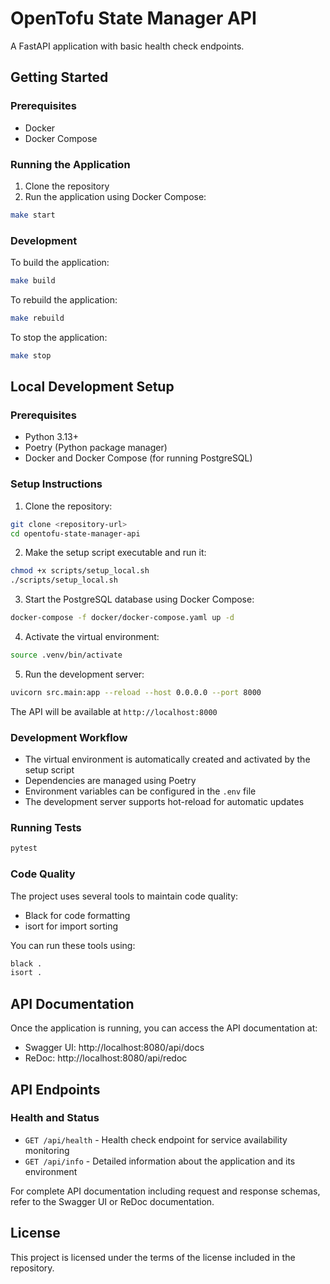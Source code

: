 # OpenTofu State Manager API

A FastAPI application with basic health check endpoints.

## Getting Started

### Prerequisites

- Docker
- Docker Compose

### Running the Application

1. Clone the repository
2. Run the application using Docker Compose:

```bash
make start
```

### Development

To build the application:

```bash
make build
```

To rebuild the application:

```bash
make rebuild
```

To stop the application:

```bash
make stop
```

## Local Development Setup

### Prerequisites
- Python 3.13+
- Poetry (Python package manager)
- Docker and Docker Compose (for running PostgreSQL)

### Setup Instructions

1. Clone the repository:
```bash
git clone <repository-url>
cd opentofu-state-manager-api
```

2. Make the setup script executable and run it:
```bash
chmod +x scripts/setup_local.sh
./scripts/setup_local.sh
```

3. Start the PostgreSQL database using Docker Compose:
```bash
docker-compose -f docker/docker-compose.yaml up -d
```

4. Activate the virtual environment:
```bash
source .venv/bin/activate
```

5. Run the development server:
```bash
uvicorn src.main:app --reload --host 0.0.0.0 --port 8000
```

The API will be available at `http://localhost:8000`

### Development Workflow

- The virtual environment is automatically created and activated by the setup script
- Dependencies are managed using Poetry
- Environment variables can be configured in the `.env` file
- The development server supports hot-reload for automatic updates

### Running Tests

```bash
pytest
```

### Code Quality

The project uses several tools to maintain code quality:
- Black for code formatting
- isort for import sorting

You can run these tools using:
```bash
black .
isort .
```

## API Documentation

Once the application is running, you can access the API documentation at:

- Swagger UI: http://localhost:8080/api/docs
- ReDoc: http://localhost:8080/api/redoc

## API Endpoints

### Health and Status

- `GET /api/health` - Health check endpoint for service availability monitoring
- `GET /api/info` - Detailed information about the application and its environment

For complete API documentation including request and response schemas, refer to the Swagger UI or ReDoc documentation.

## License

This project is licensed under the terms of the license included in the repository.
